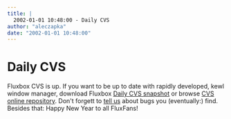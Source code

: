 ```yaml
---
title: |
  2002-01-01 10:48:00 - Daily CVS
author: "aleczapka"
date: "2002-01-01 10:48:00"
---
```


# Daily CVS

Fluxbox CVS is up. If you want to be up to date with rapidly developed, kewl window manager,
download Fluxbox <a href="http://cvs.sourceforge.net/cvstarballs/fluxbox-cvsroot.tar.gz">Daily CVS snapshot</a> or browse <a href="http://cvs.sourceforge.net/cgi-bin/viewcvs.cgi/fluxbox/">CVS online repository</a>.
Don't forgett to <a href="http://sourceforge.net/tracker/?group_id=35398">tell us</a> about bugs you (eventually:) find.<br>
Besides that: Happy New Year to all FluxFans!





